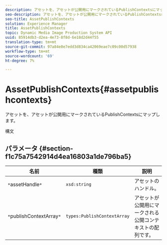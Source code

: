 ```yaml
---
description: アセットを、アセットが公開用にマークされているPublishContextsにマップします。
seo-description: アセットを、アセットが公開用にマークされているPublishContextsにマップします。
seo-title: AssetPublishContexts
solution: Experience Manager
title: AssetPublishContexts
topic: Dynamic Media Image Production System API
uuid: 85914db3-d2ea-4e73-8f8d-6e18d2d44f55
translation-type: tm+mt
source-git-commit: 97a84e8e7edd3d834ca42069eae7c09c00d57938
workflow-type: tm+mt
source-wordcount: '69'
ht-degree: 7%

---
```



# AssetPublishContexts{#assetpublishcontexts}

アセットを、アセットが公開用にマークされているPublishContextsにマップします。

構文

## パラメータ {#section-f1c75a7542914d4ea16803a1de796ba5}

| 名前 | 種類 | 説明 |
|---|---|---|
| `*`assetHandle`*` | `xsd:string` | アセットのハンドル。 |
| `*`publishContextArray`*` | `types:PublishContextArray` | アセットが公開用にマークされる公開コンテキストの配列です。 |


